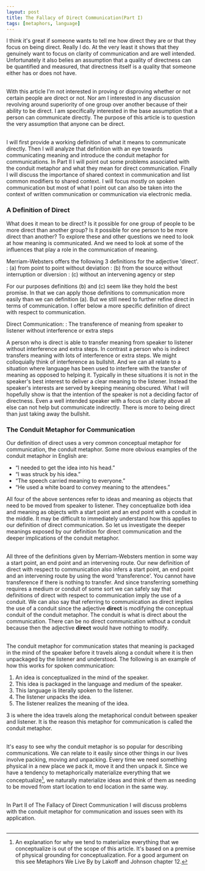```yaml
---
layout: post
title: The Fallacy of Direct Communication(Part I)
tags: [metaphors, language]
---
```

I think it's great if someone wants to tell me how direct they are or that they focus on being direct. Really I do. At the very least it shows that they genuinely want to focus on clarity of communication and are well intended. Unfortunately it also belies an assumption that a quality of directness can be quantified and measured, that directness itself is a quality that someone either has or does not have.  
<br/>

With this article I'm not interested in proving or disproving whether or not certain people are direct or not. Nor am I interested in any discussion revolving around superiority of one group over another because of their ability to be direct. I am specifically interested in the base assumption that a person can communicate directly. The purpose of this article is to question the very assumption that anyone can be direct.  
<br/>

I will first provide a working definition of what it means to communicate directly. Then I will analyze that definition with an eye towards communicating meaning and introduce the conduit metaphor for communications. In Part II I will point out some problems associated with the conduit metaphor and what they mean for direct communication. Finally I will discuss the importance of shared context in communication and list common modifiers to shared context. I will focus mostly on spoken communication but most of what I point out can also be taken into the context of written communication or communication via electronic media.

### A Definition of Direct

What does it mean to be direct? Is it possible for one group of people to be more direct than another group? Is it possible for one person to be more direct than another? To explore these and other questions we need to look at how meaning is communicated. And we need to look at some of the influences that play a role in the communication of meaning.  

Merriam-Websters offers the following 3 definitions for the adjective 'direct'.
 : (a) from point to point without deviation
 : (b) from the source without interruption or diversion
 : (c) without an intervening agency or step

For our purposes definitions (b) and (c) seem like they hold the best promise. In that we can apply those definitions to communication more easily than we can definition (a). But we still need to further refine direct in terms of communication. I offer below a more specific definition of direct with respect to communication.  

Direct Communication:
 : The transference of meaning from speaker to listener without interference or extra steps

A person who is direct is able to transfer meaning from speaker to listener without interference and extra steps. In contrast a person who is indirect transfers meaning with lots of interference or extra steps. We might colloquially think of interference as bullshit. And we can all relate to a situation where language has been used to interfere with the transfer of meaning as opposed to helping it. Typically in these situations it is not in the speaker's best interest to deliver a clear meaning to the listener. Instead the speaker's interests are served by keeping meaning obscured. What I will hopefully show is that the intention of the speaker is not a deciding factor of directness. Even a well intended speaker with a focus on clarity above all else can not help but communicate indirectly. There is more to being direct than just taking away the bullshit. 

### The Conduit Metaphor for Communication

Our definition of direct uses a very common conceptual metaphor for communication, the conduit metaphor. Some more obvious examples of the conduit metaphor in English are:

 * “I needed to get the idea into his head.”
 * “I was struck by his idea.”
 * “The speech carried meaning to everyone.”
 * “He used a white board to convey meaning to the attendees.”

All four of the above sentences refer to ideas and meaning as objects that need to be moved from speaker to listener. They conceptualize both idea and meaning as objects with a start point and an end point with a conduit in the middle. It may be difficult to immediately understand how this applies to our definition of direct communication. So let us investigate the deeper meanings exposed by our definition for direct communication and the deeper implications of the conduit metaphor.  
<br/>

All three of the definitions given by Merriam-Websters mention in some way a start point, an end point and an intervening route. Our new definition of direct with respect to communication also infers a start point, an end point and an intervening route by using the word 'transference'. You cannot have transference if there is nothing to transfer. And since transferring something requires a medium or conduit of some sort we can safely say that definitions of direct with respect to communication imply the use of a conduit. We can also say that referring to communication as direct implies the use of a conduit since the adjective __direct__ is modifying the conceptual conduit of the conduit metaphor. The conduit is what is direct about the communication. There can be no direct communication without a conduit because then the adjective __direct__ would have nothing to modify.  
<br/>

The conduit metaphor for communication states that meaning is packaged in the mind of the speaker before it travels along a conduit where it is then unpackaged by the listener and understood. The following is an example of how this works for spoken communication:

 1. An idea is conceptualized in the mind of the speaker.
 2. This idea is packaged in the language and medium of the speaker.
 3. This language is literally spoken to the listener.
 4. The listener unpacks the idea.
 5. The listener realizes the meaning of the idea.

3 is where the idea travels along the metaphorical conduit between speaker and listener. It is the reason this metaphor for communication is called the conduit metaphor.  
<br/>

It's easy to see why the conduit metaphor is so popular for describing communications. We can relate to it easily since other things in our lives involve packing, moving and unpacking. Every time we need something physical in a new place we pack it, move it and then unpack it. Since we have a tendency to metaphorically materialize everything that we conceptualize[^1], we naturally materialize ideas and think of them as needing to be moved from start location to end location in the same way.  
<br/>

In Part II of The Fallacy of Direct Communication I will discuss problems with the conduit metaphor for communication and issues seen with its application.  
<br/>

 [^1]: An explanation for why we tend to materialize everything that we conceptualize is out of the scope of this article. It's based on a premise of physical grounding for conceptualization. For a good argument on this see Metaphors We Live By by Lakoff and Johnson chapter 12.

